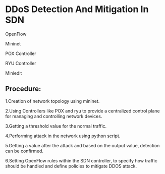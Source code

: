 # DDoS Detection And Mitigation In SDN

OpenFlow

Mininet

POX Controller

RYU Controller

Miniedit


## Procedure:

1.Creation of network topology using mininet.

2.Using Controllers like POX and ryu to provide a centralized control plane for managing and controlling network devices.

3.Getting a threshold value for the normal traffic.

4.Performing attack in the network using python script.

5.Getting a value after the attack and based on the output value, detection can be confirmed.

6.Setting OpenFlow rules within the SDN controller, to specify how traffic should be handled and define policies to mitigate DDOS attack.

